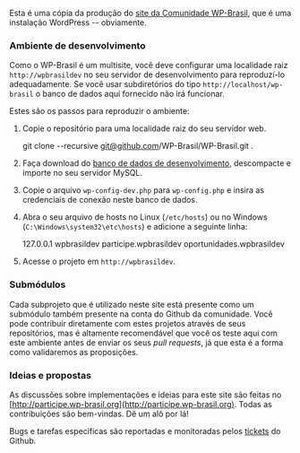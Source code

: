 Esta é uma cópia da produção do [site da Comunidade
WP-Brasil](http://wp-brasil.org), que é uma instalação WordPress -- obviamente.

### Ambiente de desenvolvimento

Como o WP-Brasil é um multisite, você deve configurar uma localidade raiz
`http://wpbrasildev` no seu servidor de desenvolvimento para reproduzí-lo
adequadamente. Se você usar subdiretórios do tipo `http://localhost/wp-brasil`
o banco de dados aqui fornecido não irá funcionar.

Estes são os passos para reproduzir o ambiente:

1. Copie o repositório para uma localidade raiz do seu servidor web.

    git clone --recursive git@github.com/WP-Brasil/WP-Brasil.git .

2. Faça download do [banco de dados de
   desenvolvimento](http://wp-brasil.org/dev/devdump.tar.bz2), descompacte e
   importe no seu servidor MySQL.

3. Copie o arquivo `wp-config-dev.php` para `wp-config.php` e insira as
   credenciais de conexão neste banco de dados.

4. Abra o seu arquivo de hosts no Linux (`/etc/hosts`) ou no Windows
   (`C:\Windows\system32\etc\hosts`) e adicione a seguinte linha:

    127.0.0.1 wpbrasildev participe.wpbrasildev oportunidades.wpbrasildev

5. Acesse o projeto em `http://wpbrasildev`.

### Submódulos

Cada subprojeto que é utilizado neste site está presente como um submódulo
também presente na conta do Github da comunidade. Você pode contribuir
diretamente com estes projetos através de seus repositórios, mas é altamente
recomendável que você os teste aqui com este ambiente antes de enviar os seus
_pull requests_, já que esta é a forma como validaremos as proposições.

### Ideias e propostas

As discussões sobre implementações e ideias para este site são feitas no
[http://participe.wp-brasil.org](http://participe.wp-brasil.org). Todas as
contribuições são bem-vindas. Dê um alô por lá!

Bugs e tarefas específicas são reportadas e monitoradas pelos
[tickets](/tickets) do Github.
